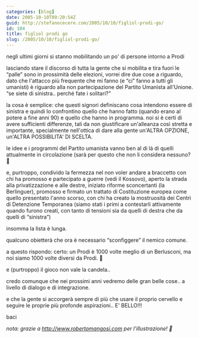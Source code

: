 ```yaml
---
categories: [blog]
date: 2005-10-10T09:20:54Z
guid: http://stefanocecere.com/2005/10/10/figliol-prodi-go/
id: 104
title: figliol prodi go
slug: /2005/10/10/figliol-prodi-go/
---
```


<img src='/wp-content/prodi.jpg' alt='' align='left' />negli ultimi giorni si stanno mobilitando un po' di persone intorno a Prodi

lasciando stare il discorso di tutta la gente che si mobilita e tira fuori le &#x201c;palle&#x201d; sono in prossimità delle elezioni, vorrei dire due cose a riguardo, dato che l'attacco pi&#xf9; frequente che mi fanno (e &#x201c;ci&#x201d; fanno a tutti gli umanisti) è riguardo alla non partecipazione del Partito Umanista all'Unione. &#x201c;se siete di sinistra.. perch&#xe9; fate i solitari?&#x201d;

la cosa è semplice: che questi signori definiscano cosa intendono essere di sinistra e quindi lo confrontino quello che hanno fatto (quando erano al potere a fine anni 90) e quello che hanno in programma. noi si è certi di avere sufficienti differenze, tali da non giustificare un'alleanza così stretta e importante, specialmente nell'ottica di dare alla gente un'ALTRA OPZIONE, un'ALTRA POSSIBILITA' DI SCELTA.

le idee e i programmi del Partito umanista vanno ben al di là di quelli attualmente in circolazione (sarà per questo che non li considera nessuno? 🙂
  
e, purtroppo, condivido la fermezza nel non voler andare a braccetto con chi ha promosso e partecipato a guerre (vedi il Kossovo), aperto la strada alla privatizzazione e alle destre, iniziato riforme sconcertanti (la Berlinguer), promosso e firmato un trattato di Costituzione europea come quello presentato l'anno scorso, con chi ha creato la mostruosità dei Centri di Detenzione Temporanea (siamo stati i primi a contestarli attivamente quando furono creati, con tanto di tensioni sia da quelli di destra che da quelli di &#x201c;sinistra&#x201d;)

insomma la lista è lunga.
  
qualcuno obietterà che ora è necessario &#x201c;sconfiggere&#x201d; il nemico comune.
  
a questo rispondo: certo: un Prodi è 1000 volte meglio di un Berlusconi, ma noi siamo 1000 volte diversi da Prodi. 🙂
  
e (purtroppo) il gioco non vale la candela..

credo comunque che nei prossimi anni vedremo delle gran belle cose.. a livello di dialogo e di integrazione.
  
e che la gente si accorgerà sempre di più che usare il proprio cervello e seguire le proprie più profonde aspirazioni.. E' BELLO!!!

baci

_nota: grazie a <http://www.robertomangosi.com> per l'illustrazione! 🙂_